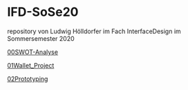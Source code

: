 # IFD-SoSe20
repository von Ludwig Hölldorfer im Fach InterfaceDesign im Sommersemester 2020

[00SWOT-Analyse](https://youtu.be/4PVD8gAfQi0)

[01Wallet_Project](https://github.com/Ludwig1996/IFD-SoSe2020/blob/master/Aufgabe_01_IFD_Ludwig_Hölldorfer.pdf)

[02Prototyping](https://github.com/Ludwig1996/IFD-SoSe2020/blob/master/Aufgabe_02_IFD_Ludwig_Hölldorfer.pdf)
